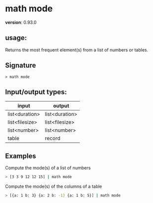 # math mode

**version**: 0.93.0

## **usage**:

Returns the most frequent element(s) from a list of numbers or tables.

## Signature

`> math mode `

## Input/output types:

| input            | output           |
| ---------------- | ---------------- |
| list\<duration\> | list\<duration\> |
| list\<filesize\> | list\<filesize\> |
| list\<number\>   | list\<number\>   |
| table            | record           |

## Examples

Compute the mode(s) of a list of numbers

```bash
> [3 3 9 12 12 15] | math mode
```

Compute the mode(s) of the columns of a table

```bash
> [{a: 1 b: 3} {a: 2 b: -1} {a: 1 b: 5}] | math mode
```
